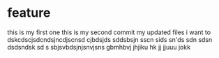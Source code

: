# feature
this is my first one 
this is my second commit
my updated files
i want to dskcdscjsdcndsjncdjscnsd
cjbdsjds
sddsbsjn
sscn
sids
sn'ds
sdn
sdsn
dsdsndsk
sd
s
sbjsvbdsjnjsnvjsns
gbmhbvj
jhjiku
hk
jj
jjuuu
jokk
